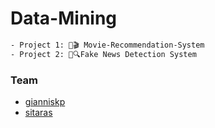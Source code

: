 # Data-Mining

```sh
- Project 1: 🍿🎬 Movie-Recommendation-System
- Project 2: 📰🔍Fake News Detection System
```

### Team 
- [gianniskp](https://github.com/giannhskp)
- [sitaras](https://github.com/Sitaras)




